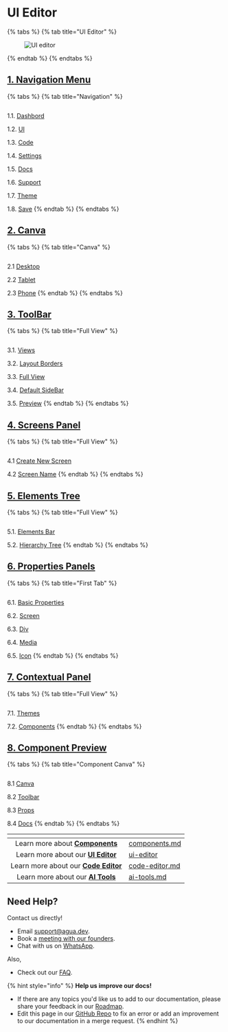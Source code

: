 # UI Editor

{% tabs %}
{% tab title="UI Editor" %}
<figure><img src="../../../.gitbook/assets/Agua_Apple_Demo.png" alt="UI editor"><figcaption></figcaption></figure>
{% endtab %}
{% endtabs %}



## [1. Navigation Menu](1.-navigation-menu.md)

{% tabs %}
{% tab title="Navigation" %}
<figure><img src="../../../.gitbook/assets/Agua_Apple_Demo.png" alt=""><figcaption></figcaption></figure>

1.1. [Dashbord](1.-navigation-menu.md#1.1.-dashbord)

1.2. [UI](1.-navigation-menu.md#1.2.-ui)

1.3. [Code](1.-navigation-menu.md#1.3.-code)

1.4. [Settings](1.-navigation-menu.md#1.4.-settings)

1.5. [Docs](1.-navigation-menu.md#1.5.-docs)

1.6. [Support](1.-navigation-menu.md#1.6.-support)

1.7. [Theme](1.-navigation-menu.md#1.7.-theme)

1.8. [Save](1.-navigation-menu.md#1.8.-save)
{% endtab %}
{% endtabs %}



## [2. Canva](2.-canva.md)

{% tabs %}
{% tab title="Canva" %}
<figure><img src="../../../.gitbook/assets/Agua_Apple_Demo.png" alt=""><figcaption></figcaption></figure>

2.1 [Desktop](2.-canva.md#2.1.-desktop)

2.2 [Tablet](2.-canva.md#2.2.-tablet)

2.3 [Phone](2.-canva.md#2.3.-phone)
{% endtab %}
{% endtabs %}



## [3. ToolBar](3.-toolbar.md)

{% tabs %}
{% tab title="Full View" %}
<figure><img src="../../../.gitbook/assets/Agua_Apple_Demo.png" alt=""><figcaption></figcaption></figure>

3.1. [Views](3.-toolbar.md#3.1.-views)

3.2. [Layout Borders](3.-toolbar.md#3.2.-layout-borders)

3.3. [Full View](3.-toolbar.md#3.3.-full-view)

3.4. [Default SideBar](3.-toolbar.md#3.4.-default-sidebar)

3.5. [Preview](3.-toolbar.md#3.5.-preview)
{% endtab %}
{% endtabs %}



## [4. Screens Panel](4.-screens-panel.md)

{% tabs %}
{% tab title="Full View" %}
<figure><img src="../../../.gitbook/assets/Agua_Apple_Demo.png" alt=""><figcaption></figcaption></figure>

4.1 [Create New Screen](4.-screens-panel.md#4.1.-create-new-screen)

4.2 [Screen Name](4.-screens-panel.md#4.2.-screen-name)
{% endtab %}
{% endtabs %}



## [5. Elements Tree](5.-elements-tree.md)

{% tabs %}
{% tab title="Full View" %}
<figure><img src="../../../.gitbook/assets/Agua_Apple_Demo.png" alt=""><figcaption></figcaption></figure>

5.1. [Elements Bar](5.-elements-tree.md#5.1.-elements-bar)

5.2. [Hierarchy Tree](5.-elements-tree.md#5.2.-hierarchy-tree)
{% endtab %}
{% endtabs %}



## [6. Properties Panels](6.-properties-panels.md)

{% tabs %}
{% tab title="First Tab" %}
<figure><img src="../../../.gitbook/assets/Agua_Apple_Demo.png" alt=""><figcaption></figcaption></figure>

6.1. [Basic Properties](6.-properties-panels.md#6.1.-basic-properties)

6.2. [Screen](6.-properties-panels.md#6.2.-screen)

6.3. [Div](6.-properties-panels.md#6.3.-div)

6.4. [Media](6.-properties-panels.md#6.4.-media)

6.5. [Icon](6.-properties-panels.md#6.5.-icon)
{% endtab %}
{% endtabs %}



## [7. Contextual Panel](7.-contextual-panel.md)

{% tabs %}
{% tab title="Full View" %}
<figure><img src="../../../.gitbook/assets/Agua_Apple_Demo.png" alt=""><figcaption></figcaption></figure>

7.1. [Themes](7.-contextual-panel.md#7.1.-themes)

7.2. [Components](7.-contextual-panel.md#7.2.-components)
{% endtab %}
{% endtabs %}



## [8. Component Preview](8.-component-preview.md)

{% tabs %}
{% tab title="Component Canva" %}
<figure><img src="../../../.gitbook/assets/Agua_Apple_Demo_Components.png" alt=""><figcaption></figcaption></figure>

8.1 [Canva](8.-component-preview.md#8.1-canva)

8.2 [Toolbar](8.-component-preview.md#8.2-toolbar)

8.3 [Props](8.-component-preview.md#8.3-props)

8.4 [Docs](8.-component-preview.md#8.4-docs)
{% endtab %}
{% endtabs %}



<table data-card-size="large" data-view="cards"><thead><tr><th align="center"></th><th data-hidden data-card-target data-type="content-ref"></th></tr></thead><tbody><tr><td align="center">Learn more about <a href="../../../references/components.md"><strong>Components</strong></a></td><td><a href="../../../references/components.md">components.md</a></td></tr><tr><td align="center">Learn more about our <a href="../../../references/ui-editor/"><strong>UI Editor</strong></a></td><td><a href="../../../references/ui-editor/">ui-editor</a></td></tr><tr><td align="center">Learn more about our <a href="../../../references/code-editor.md"><strong>Code Editor</strong></a></td><td><a href="../../../references/code-editor.md">code-editor.md</a></td></tr><tr><td align="center">Learn more about our <a href="../../../references/ai-tools.md"><strong>AI Tools</strong></a></td><td><a href="../../../references/ai-tools.md">ai-tools.md</a></td></tr></tbody></table>



## Need Help?

Contact us directly!

* Email [support@agua.dev](mailto:support@agua.dev).
* Book a [meeting with our founders](https://agua.tools/meetings/developers/onboarding).
* Chat with us on [WhatsApp](https://wa.me/12396883277).

Also,

* Check out our [FAQ](../../../help-and-community/faq.md).



{% hint style="info" %}
**Help us improve our docs!**

* If there are any topics you'd like us to add to our documentation, please share your feedback in our [Roadmap](https://roadmap.agua.app/).
* Edit this page in our [GitHub Repo](https://github.com/Agua-for-devs/agua-documentation) to fix an error or add an improvement to our documentation in a merge request.
{% endhint %}
